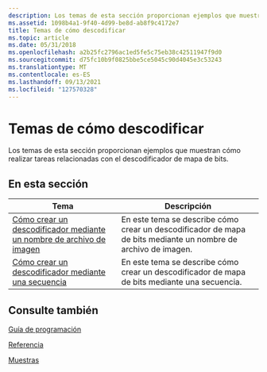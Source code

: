 ```yaml
---
description: Los temas de esta sección proporcionan ejemplos que muestran cómo realizar tareas relacionadas con el descodificador de mapa de bits.
ms.assetid: 1098b4a1-9f40-4d99-be8d-ab8f9c4172e7
title: Temas de cómo descodificar
ms.topic: article
ms.date: 05/31/2018
ms.openlocfilehash: a2b25fc2796ac1ed5fe5c75eb38c42511947f9d0
ms.sourcegitcommit: d75fc10b9f0825bbe5ce5045c90d4045e3c53243
ms.translationtype: MT
ms.contentlocale: es-ES
ms.lasthandoff: 09/13/2021
ms.locfileid: "127570328"
---
```

# <a name="decoder-how-to-topics"></a>Temas de cómo descodificar

Los temas de esta sección proporcionan ejemplos que muestran cómo realizar tareas relacionadas con el descodificador de mapa de bits.

## <a name="in-this-section"></a>En esta sección



| Tema                                                                                                    | Descripción                                                                                |
|----------------------------------------------------------------------------------------------------------|--------------------------------------------------------------------------------------------|
| [Cómo crear un descodificador mediante un nombre de archivo de imagen](-wic-decoder-howto-createusingfilename.md)<br/> | En este tema se describe cómo crear un descodificador de mapa de bits mediante un nombre de archivo de imagen.<br/> |
| [Cómo crear un descodificador mediante una secuencia](-wic-decoder-howto-createusingstream.md)<br/>            | En este tema se describe cómo crear un descodificador de mapa de bits mediante una secuencia.<br/>          |



 

## <a name="see-also"></a>Consulte también

[Guía de programación](-wic-programming-guide.md)


[Referencia](-wic-codec-reference.md)


[Muestras](-wic-samples.md)


 

 





